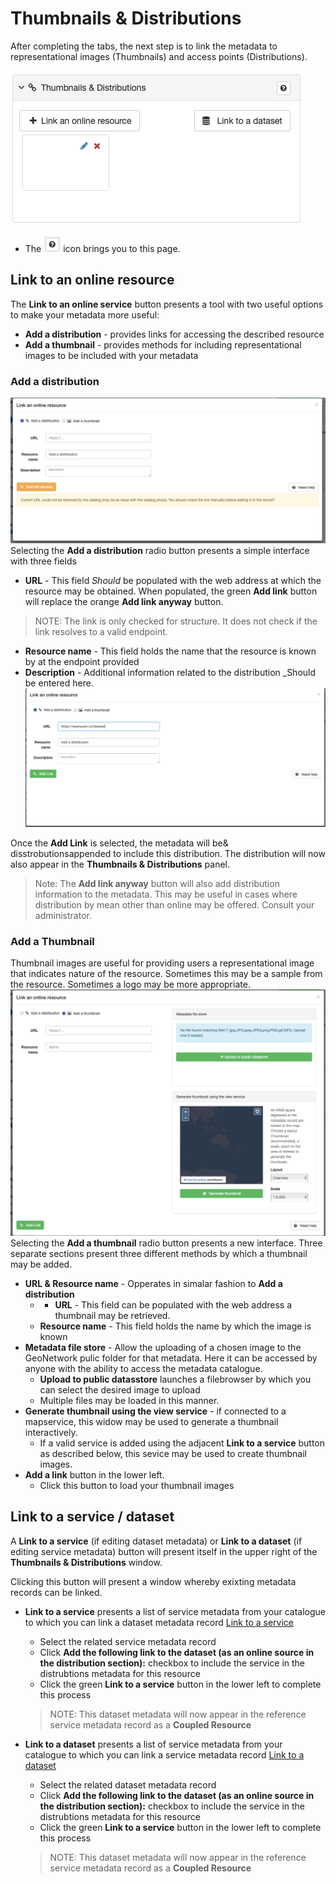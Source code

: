 
# Thumbnails & Distributions 
After completing the tabs, the next step is to link the metadata to representational images (Thumbnails) and access points (Distributions). 

![Thumbnails & Distributions](images/thumbsDists.png)

* The ![Question mark](images/Question.png) icon brings you to this page.

## Link to an online resource
The **Link to an online service** button presents a tool with two useful options to make your metadata more useful:
* **Add a distribution** - provides links for accessing the described resource
* **Add a thumbnail** - provides methods for including representational images to be included with your metadata

### Add a distribution
![Link a distribution dialogue](images/LinkDistro.png)
Selecting the **Add a distribution** radio button presents a simple interface with three fields
* **URL** - This field _Should_ be populated with the web address at which the resource may be obtained. When populated, the green **Add link** button will replace the orange **Add link anyway** button.
>NOTE: The link is only checked for structure. It does not check if the link resolves to a valid endpoint. 
* **Resource name** - This field holds the name that the resource is known by at the endpoint provided
* **Description** - Additional information related to the distribution _Should be entered here.
![Link ready to add](images/LinkDistroValid.png)

Once the **Add Link** is selected, the metadata will be& disstrobutionsappended to include this distribution. The distribution will now also appear in the **Thumbnails & Distributions** panel.

>Note: The **Add link anyway** button will also add distribution information to the metadata. This may be useful in cases where distribution by mean other than online may be offered. Consult your administrator.

### Add a Thumbnail
Thumbnail images are useful for providing users a representational image that indicates nature of the resource. Sometimes this may be a sample from the resource. Sometimes a logo may be more appropriate.
![Add thumbnail](images/addThumbnailDialogue.png)
Selecting the **Add a thumbnail** radio button presents a new interface. Three separate sections present three different methods by which a thumbnail may be added.
* **URL & Resource name** - Opperates in simalar fashion to **Add a distribution**
    * * **URL** - This field can be populated with the web address a thumbnail may be retrieved. 
    * **Resource name** - This field holds the name by which the image is known 
* **Metadata file store** - Allow the uploading of a chosen image to the GeoNetwork pulic folder for that metadata. Here it can be accessed by anyone with the ability to access the metadata catalogue.
    * **Upload to public datasstore** launches a filebrowser by which you can select the desired image to upload 
    * Multiple files may be loaded in this manner.
* **Generate thumbnail using the view service** - if connected to a mapservice, this widow may be used to generate a thumbnail interactively.
    * If a valid service is added using the adjacent **Link to a service** button as described below, this sevice may be used to create thumbnail images. 
* **Add a link** button in the lower left.
    * Click this button to load your thumbnail images

## Link to a service / dataset 
A **Link to a service** (if editing dataset metadata) or **Link to a dataset** (if editing service metadata) button will present itself in the upper right of the **Thumbnails & Distributions** window.

Clicking this button will present a window whereby exixting metadata records can be linked.

* **Link to a service** presents a list of service metadata from your catalogue to which you can link a dataset metadata record
[Link to a service](./images/LinkToService.png)
    * Select the related service metadata record
    * Click **Add the following link to the dataset (as an online source in the distribution section):** checkbox to include the service in the distrubtions metadata for this resource
    * Click the green **Link to a service** button in the lower left to complete this process
    >NOTE: This dataset metadata will now appear in the reference service metadata record as a **Coupled Resource**

* **Link to a dataset** presents a list of service metadata from your catalogue to which you can link a service metadata record
[Link to a dataset](./images/LinkToDataset.png)
	* Select the related dataset metadata record
	* Click **Add the following link to the dataset (as an online source in the distribution section):** checkbox to include the service in the distrubtions metadata for this resource
	* Click the green **Link to a service** button in the lower left to complete this process
	>NOTE: This dataset metadata will now appear in the reference service metadata record as a **Coupled Resource**




    
